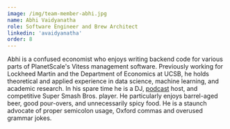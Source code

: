 ```yaml
---
image: /img/team-member-abhi.jpg
name: Abhi Vaidyanatha
role: Software Engineer and Brew Architect
linkedin: 'avaidyanatha'
order: 8
---
```


Abhi is a confused economist who enjoys writing backend code for various parts of PlanetScale's Vitess management software. Previously working for Lockheed Martin and the Department of Economics at UCSB, he holds theoretical and applied experience in data science, machine learning, and academic research. In his spare time he is a DJ, [podcast](https://beyondthemetagame.transistor.fm) host, and competitive Super Smash Bros. player. He particularly enjoys barrel-aged beer, good pour-overs, and unnecessarily spicy food. He is a staunch advocate of proper semicolon usage, Oxford commas and overused grammar jokes.
